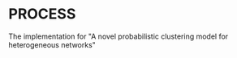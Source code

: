 # PROCESS
The implementation  for "A novel probabilistic clustering model for heterogeneous networks"
